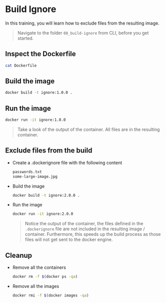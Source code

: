 # Build Ignore

In this training, you will learn how to exclude files from the resulting image.

>Navigate to the folder `08_build-ignore` from CLI, before you get started.

## Inspect the Dockerfile

```bash
cat Dockerfile
```

## Build the image

```bash
docker build -t ignore:1.0.0 .
```

## Run the image

```bash
docker run -it ignore:1.0.0
```

>Take a look of the output of the container. All files are in the resulting container.

## Exclude files from the build

* Create a .dockerignore file with the following content

  ```bash
  passwords.txt
  some-large-image.jpg
  ```

* Build the image

  ```bash
  docker build -t ignore:2.0.0 .
  ```

* Run the image

  ```bash
  docker run -it ignore:2.0.0
  ```

  >Notice the output of the container, the files defined in the `.dockerignore` file are not included in the resulting image / container. Furthermore, this speeds up the build process as those files will not get sent to the docker engine.

## Cleanup

* Remove all the containers

  ```bash
  docker rm -f $(docker ps -qa)
  ```

* Remove all the images

  ```bash
  docker rmi -f $(docker images -qa)
  ```
